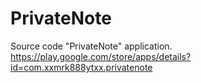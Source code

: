 # PrivateNote
Source code "PrivateNote" application. https://play.google.com/store/apps/details?id=com.xxmrk888ytxx.privatenote
